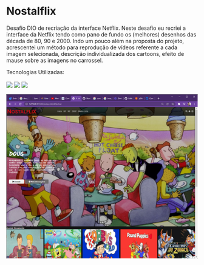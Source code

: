 # Nostalflix
Desafio DIO de recriação da interface Netflix.
Neste desafio eu recriei a interface da Netflix tendo como pano de fundo os (melhores) desenhos das década de 80, 90 e 2000.
Indo um pouco além na proposta do projeto, acrescentei um método para reprodução de vídeos referente a cada imagem selecionada, descrição individualizada dos cartoons, efeito de mause sobre as imagens no carrossel.


Tecnologias Utilizadas:
<br><br>
<img src="https://icongr.am/devicon/css3-original.svg?size=93&color=currentColor"/>
<img src='https://icongr.am/devicon/javascript-original.svg?size=93&color=currentColor'/>
<img src='https://icongr.am/devicon/html5-original.svg?size=93&color=currentColor'/>

<img src='img/NOSTALFLIX - Nostalflix atl.png'>


